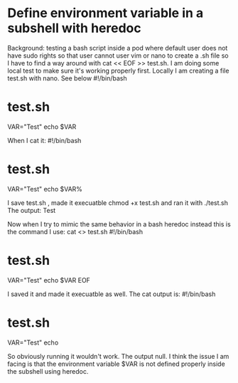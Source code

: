 
# Define environment variable in a subshell with heredoc

Background: testing a bash script inside a pod where default user does not have sudo rights so that user cannot user vim or nano to create a .sh file so I have to find a way around with cat << EOF >> test.sh.
I am doing some local test to make sure it's working properly first. Locally I am creating a file test.sh with nano. See below
#!/bin/bash
# test.sh
VAR="Test"
echo $VAR

When I cat it:
#!/bin/bash
# test.sh
VAR="Test"
echo $VAR%  

I save test.sh , made it execuatble chmod +x test.sh and ran it with ./test.sh The output:
Test

Now when I try to mimic the same behavior in a bash heredoc instead this is the command I use:
cat <<EOF >> test.sh
#!/bin/bash
# test.sh
VAR="Test"
echo $VAR
EOF

I saved it and made it execuatble as well. The cat output is:
#!/bin/bash
# test.sh
VAR="Test"
echo 

So obviously running it wouldn't work. The output null.
I think the issue I am facing is that the environment variable $VAR is not defined properly inside the subshell using heredoc.

        